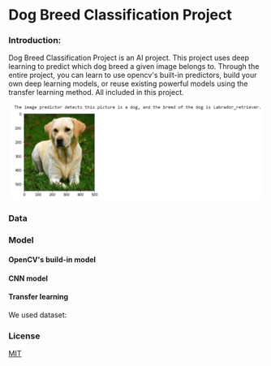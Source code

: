 # Dog Breed Classification Project

### Introduction:

Dog Breed Classification Project is an AI project. This project uses deep learning to predict which dog breed a given image belongs to. Through the entire project, you can learn to use opencv's built-in predictors, build your own deep learning models, or reuse existing powerful models using the transfer learning method. All included in this project. 

![alt-text-1](images/dogpredicted.JPG "Labrador retriever")


### Data

### Model
#### OpenCV's build-in model
#### CNN model
#### Transfer learning

We used dataset:

### **License**

[MIT](https://github.com/lexuansanh)
